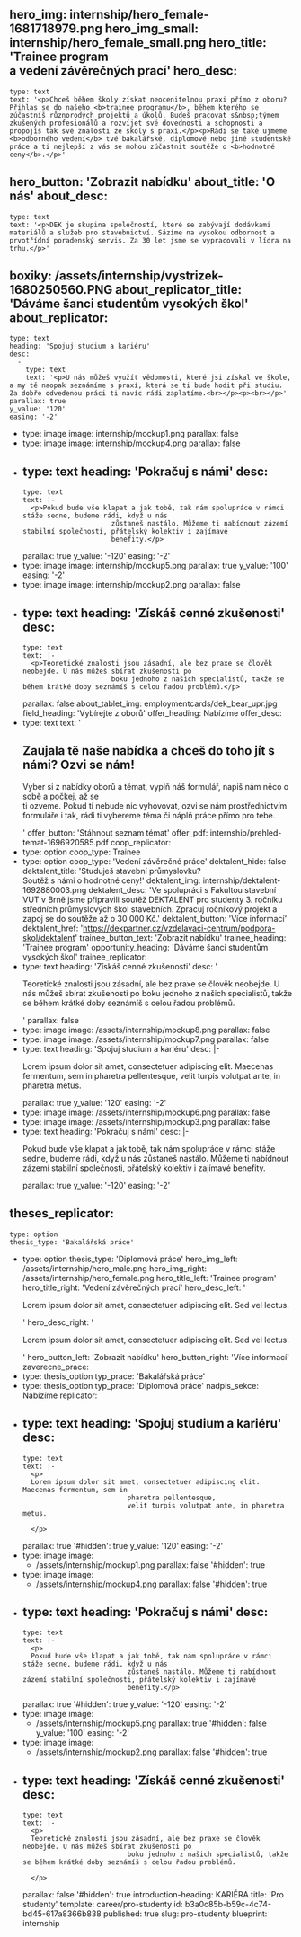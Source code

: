 hero_img: internship/hero_female-1681718979.png
hero_img_small: internship/hero_female_small.png
hero_title: 'Trainee program<br>a vedení závěrečných prací'
hero_desc:
  -
    type: text
    text: '<p>Chceš během školy získat neocenitelnou praxi přímo z oboru? Přihlas se do našeho <b>trainee programu</b>, během kterého se zúčastníš různorodých projektů a úkolů. Budeš pracovat s&nbsp;týmem zkušených profesionálů a rozvíjet své dovednosti a schopnosti a propojíš tak své znalosti ze školy s praxí.</p><p>Rádi se také ujmeme <b>odborného vedení</b> tvé bakalářské, diplomové nebo jiné studentské práce a ti nejlepší z vás se mohou zúčastnit soutěže o <b>hodnotné ceny</b>.</p>'
hero_button: 'Zobrazit nabídku'
about_title: 'O nás'
about_desc:
  -
    type: text
    text: '<p>DEK je skupina společností, které se zabývají dodávkami materiálů a služeb pro stavebnictví. Sázíme na vysokou odbornost a prvotřídní poradenský servis. Za 30 let jsme se vypracovali v lídra na trhu.</p>'
boxiky: /assets/internship/vystrizek-1680250560.PNG
about_replicator_title: 'Dáváme šanci studentům vysokých škol'
about_replicator:
  -
    type: text
    heading: 'Spojuj studium a kariéru'
    desc:
      -
        type: text
        text: '<p>U nás můžeš využít vědomosti, které jsi získal ve škole, a my tě naopak seznámíme s praxí, která se ti bude hodit při studiu. Za dobře odvedenou práci ti navíc rádi zaplatíme.<br></p><p><br></p>'
    parallax: true
    y_value: '120'
    easing: '-2'
  -
    type: image
    image: internship/mockup1.png
    parallax: false
  -
    type: image
    image: internship/mockup4.png
    parallax: false
  -
    type: text
    heading: 'Pokračuj s námi'
    desc:
      -
        type: text
        text: |-
          <p>Pokud bude vše klapat a jak tobě, tak nám spolupráce v rámci stáže sedne, budeme rádi, když u nás
                              zůstaneš nastálo. Můžeme ti nabídnout zázemí stabilní společnosti, přátelský kolektiv i zajímavé
                              benefity.</p>
    parallax: true
    y_value: '-120'
    easing: '-2'
  -
    type: image
    image: internship/mockup5.png
    parallax: true
    y_value: '100'
    easing: '-2'
  -
    type: image
    image: internship/mockup2.png
    parallax: false
  -
    type: text
    heading: 'Získáš cenné zkušenosti'
    desc:
      -
        type: text
        text: |-
          <p>Teoretické znalosti jsou zásadní, ale bez praxe se člověk neobejde. U nás můžeš sbírat zkušenosti po
                              boku jednoho z našich specialistů, takže se během krátké doby seznámíš s celou řadou problémů.</p>
    parallax: false
about_tablet_img: employmentcards/dek_bear_upr.jpg
field_heading: 'Vybírejte z oborů'
offer_heading: Nabízíme
offer_desc:
  -
    type: text
    text: '<h2>Zaujala tě naše nabídka a chceš do toho jít s námi? Ozvi se nám!</h2><p>Vyber si z nabídky oborů a témat, vyplň náš formulář, napiš nám něco o sobě a počkej, až se<br>ti ozveme. Pokud ti nebude nic vyhovovat, ozvi se nám prostřednictvím formuláře i tak, rádi ti vybereme téma či náplň práce přímo pro tebe.</p>'
offer_button: 'Stáhnout seznam témat'
offer_pdf: internship/prehled-temat-1696920585.pdf
coop_replicator:
  -
    type: option
    coop_type: Trainee
  -
    type: option
    coop_type: 'Vedení závěrečné práce'
dektalent_hide: false
dektalent_title: 'Studuješ stavební průmyslovku?<br>Soutěž s námi o hodnotné ceny!'
dektalent_img: internship/dektalent-1692880003.png
dektalent_desc: 'Ve spolupráci s Fakultou stavební VUT v Brně jsme připravili soutěž DEKTALENT pro studenty 3. ročníku středních průmyslových škol stavebních. Zpracuj ročníkový projekt a zapoj se do soutěže až o 30 000 Kč.'
dektalent_button: 'Více informací'
dektalent_href: 'https://dekpartner.cz/vzdelavaci-centrum/podpora-skol/dektalent'
trainee_button_text: 'Zobrazit nabídku'
trainee_heading: 'Trainee program'
opportunity_heading: 'Dáváme šanci studentům vysokých škol'
trainee_replicator:
  -
    type: text
    heading: 'Získáš cenné zkušenosti'
    desc: '<p>Teoretické znalosti jsou zásadní, ale bez praxe se člověk neobejde. U nás můžeš sbírat zkušenosti po boku jednoho z našich specialistů, takže se během krátké doby seznámíš s celou řadou problémů.</p>'
    parallax: false
  -
    type: image
    image: /assets/internship/mockup8.png
    parallax: false
  -
    type: image
    image: /assets/internship/mockup7.png
    parallax: false
  -
    type: text
    heading: 'Spojuj studium a kariéru'
    desc: |-
      <p>Lorem ipsum dolor sit amet, consectetuer adipiscing elit. Maecenas fermentum, sem in
                              pharetra pellentesque,
                              velit turpis volutpat ante, in pharetra metus.</p>
    parallax: true
    y_value: '120'
    easing: '-2'
  -
    type: image
    image: /assets/internship/mockup6.png
    parallax: false
  -
    type: image
    image: /assets/internship/mockup3.png
    parallax: false
  -
    type: text
    heading: 'Pokračuj s námi'
    desc: |-
      <p>Pokud bude vše klapat a jak tobě, tak nám spolupráce v rámci stáže sedne, budeme rádi, když u nás
                              zůstaneš nastálo. Můžeme ti nabídnout zázemí stabilní společnosti, přátelský kolektiv i zajímavé
                              benefity.</p>
    parallax: true
    y_value: '-120'
    easing: '-2'
theses_replicator:
  -
    type: option
    thesis_type: 'Bakalářská práce'
  -
    type: option
    thesis_type: 'Diplomová práce'
hero_img_left: /assets/internship/hero_male.png
hero_img_right: /assets/internship/hero_female.png
hero_title_left: 'Trainee program'
hero_title_right: 'Vedení závěrečných prací'
hero_desc_left: '<p>Lorem ipsum dolor sit amet, consectetuer adipiscing elit. Sed vel lectus.</p>'
hero_desc_right: '<p>Lorem ipsum dolor sit amet, consectetuer adipiscing elit. Sed vel lectus.</p>'
hero_button_left: 'Zobrazit nabídku'
hero_button_right: 'Více informací'
zaverecne_prace:
  -
    type: thesis_option
    typ_prace: 'Bakalářská práce'
  -
    type: thesis_option
    typ_prace: 'Diplomová práce'
nadpis_sekce: Nabízíme
replicator:
  -
    type: text
    heading: 'Spojuj studium a kariéru'
    desc:
      -
        type: text
        text: |-
          <p>
          Lorem ipsum dolor sit amet, consectetuer adipiscing elit. Maecenas fermentum, sem in
                                  pharetra pellentesque,
                                  velit turpis volutpat ante, in pharetra metus.

          </p>
    parallax: true
    '#hidden': true
    y_value: '120'
    easing: '-2'
  -
    type: image
    image:
      - /assets/internship/mockup1.png
    parallax: false
    '#hidden': true
  -
    type: image
    image:
      - /assets/internship/mockup4.png
    parallax: false
    '#hidden': true
  -
    type: text
    heading: 'Pokračuj s námi'
    desc:
      -
        type: text
        text: |-
          <p>
          Pokud bude vše klapat a jak tobě, tak nám spolupráce v rámci stáže sedne, budeme rádi, když u nás
                                  zůstaneš nastálo. Můžeme ti nabídnout zázemí stabilní společnosti, přátelský kolektiv i zajímavé
                                  benefity.</p>
    parallax: true
    '#hidden': true
    y_value: '-120'
    easing: '-2'
  -
    type: image
    image:
      - /assets/internship/mockup5.png
    parallax: true
    '#hidden': false
    y_value: '100'
    easing: '-2'
  -
    type: image
    image:
      - /assets/internship/mockup2.png
    parallax: false
    '#hidden': true
  -
    type: text
    heading: 'Získáš cenné zkušenosti'
    desc:
      -
        type: text
        text: |-
          <p>
          Teoretické znalosti jsou zásadní, ale bez praxe se člověk neobejde. U nás můžeš sbírat zkušenosti po
                                  boku jednoho z našich specialistů, takže se během krátké doby seznámíš s celou řadou problémů.

          </p>
    parallax: false
    '#hidden': true
introduction-heading: KARIÉRA
title: 'Pro studenty'
template: career/pro-studenty
id: b3a0c85b-b59c-4c74-bd45-617a8366b838
published: true
slug: pro-studenty
blueprint: internship
